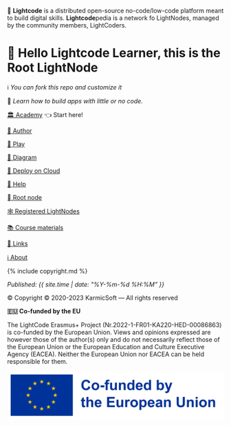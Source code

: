 💬 **Lightcode** is a distributed open-source no-code/low-code platform 
meant to build digital skills. **Lightcode**pedia 
is a network fo LightNodes, managed by the community members, LightCoders.

# 👋 Hello Lightcode Learner, this is the Root LightNode 
ℹ️ _You can fork this repo and customize it_

📖 _Learn how to build apps with little or no code._

[🏛 Academy](academy.md) 👈 Start here!

[👤 Author](author.md)

[🏀 Play](play.md)

[📐 Diagram](diagram.md)

[🚚 Deploy on Cloud](deploy.md)

[🛟 Help](help.md)

[🫜 Root node](https://lightcodepedia.org)

[🕸️ Registered LightNodes](nodes.md)

[📚 Course materials](chapters.md)

[🔗 Links](links.md)

[ℹ️ About](about.md)


{% include copyright.md %}

_Published: {{ site.time | date: "%Y-%m-%d %H:%M" }}_

© Copyright
© 2020-2023 KarmicSoft — All rights reserved

**🇪🇺 Co-funded by the EU**

The LightCode Erasmus+ Project (Nr.2022-1-FR01-KA220-HED-00086863) is co-funded by the European Union. Views and opinions expressed are however those of the author(s) only and do not necessarily reflect those of the European Union or the European Education and Culture Executive Agency (EACEA). Neither the European Union nor EACEA can be held responsible for them.

![EU Logo](images/EN_Co-fundedbytheEU_RGB_POS.png)

